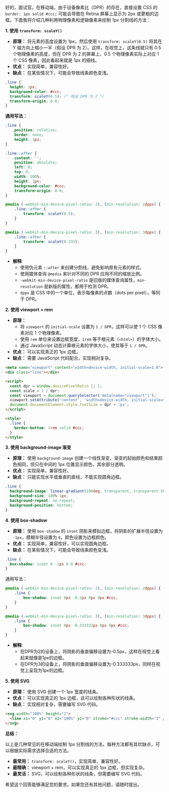 好的，面试官。在移动端，由于设备像素比（DPR）的存在，直接设置 CSS 的 `border: 1px solid #ccc;` 可能会导致在 Retina 屏幕上显示为 2px 或更粗的边框。下面我将介绍几种利用物理像素和逻辑像素来绘制 1px 分割线的方法：

**1. 使用 `transform: scaleY()`**

*   **原理：** 将元素的高度设置为 1px，然后使用 `transform: scaleY(0.5)` 将其在 Y 轴方向上缩小一半（假设 DPR 为 2）。这样，在视觉上，这条线就只有 0.5 个物理像素的高度，但在 DPR 为 2 的屏幕上，0.5 个物理像素实际上对应 1 个 CSS 像素，因此看起来就是 1px 的细线。
*   **优点：** 实现简单，兼容性好。
*   **缺点：** 在某些情况下，可能会导致线条颜色变浅。

```css
.line {
  height: 1px;
  background-color: #ccc;
  transform: scaleY(0.5); /* 假设 DPR 为 2 */
  transform-origin: 0 0;
}
```

**通用写法：**

```css
.line {
    position: relative;
    border: none;
    height: 1px;
}

.line::after {
    content: '';
    position: absolute;
    left: 0;
    top: 0;
    width: 100%;
    height: 1px;
    background-color: #ccc;
    transform-origin: 0 0;
}

@media (-webkit-min-device-pixel-ratio: 2), (min-resolution: 2dppx) {
    .line::after {
        transform: scaleY(0.5);
    }
}

@media (-webkit-min-device-pixel-ratio: 3), (min-resolution: 3dppx) {
    .line::after {
        transform: scaleY(0.333);
    }
}
```
* **解释**:
    *   使用伪元素 `::after` 来创建分割线，避免影响原有元素的样式。
    *   使用媒体查询 `@media` 来针对不同的 DPR 应用不同的缩放比例。
    *   `-webkit-min-device-pixel-ratio` 是旧版的媒体查询属性，`min-resolution` 是新版的属性，都用于检测 DPR。
    *   `dppx` 是 CSS 中的一个单位，表示每像素的点数（dots per pixel），等同于 DPR。

**2. 使用 viewport + rem**

*   **原理：**
    *   将 `viewport` 的 `initial-scale` 设置为 `1 / DPR`，这样可以使 1 个 CSS 像素对应 1 个物理像素。
    *   使用 `rem` 单位来设置边框宽度，`1rem` 等于根元素（`<html>`）的字体大小。
    *   通过 JavaScript 动态计算根元素的字体大小，使其等于 `1 / DPR`。
*   **优点：** 可以实现真正的 1px 边框。
*   **缺点：** 需要 JavaScript 代码配合，实现相对复杂。

```html
<meta name="viewport" content="width=device-width, initial-scale=1.0">
<div class="line"></div>

<script>
  const dpr = window.devicePixelRatio || 1;
  const scale = 1 / dpr;
  const viewport = document.querySelector('meta[name="viewport"]');
  viewport.setAttribute('content', `width=device-width, initial-scale=${scale}, maximum-scale=${scale}, minimum-scale=${scale}, user-scalable=no`);
  document.documentElement.style.fontSize = dpr + 'px';
</script>

<style>
  .line {
    border-bottom: 1rem solid #ccc;
  }
</style>
```

**3. 使用 background-image 渐变**

*   **原理：** 使用 `background-image` 创建一个线性渐变，渐变的起始颜色和结束颜色相同，但只在中间的 1px 位置显示颜色，其余部分透明。
*   **优点：** 实现简单，兼容性好。
*   **缺点：** 只能实现水平或垂直的直线，不能实现圆角边框。

```css
.line {
  background-image: linear-gradient(180deg, transparent, transparent 50%, #ccc 50%, #ccc);
  background-size: 100% 1px;
  background-repeat: no-repeat;
  background-position: bottom;
}
```

**4. 使用 box-shadow**

*   **原理：** 使用 `box-shadow` 的 `inset` 阴影来模拟边框，将阴影的扩展半径设置为 `-1px`，模糊半径设置为 `0`，颜色设置为边框颜色。
*   **优点：** 实现简单，兼容性好，可以实现圆角边框。
*   **缺点：** 在某些情况下，可能会导致线条颜色变浅。

```css
.line {
  box-shadow: inset 0 -1px 0 0 #ccc;
}
```
通用写法：
```css
@media (-webkit-min-device-pixel-ratio: 2), (min-resolution: 2dppx) {
    .line {
        box-shadow: inset 0px -0.5px 0px 0px #ccc;
    }
}

@media (-webkit-min-device-pixel-ratio: 3), (min-resolution: 3dppx) {
    .line {
        box-shadow: inset 0px -0.333333px 0px 0px #ccc;
    }
}
```
* **解释**:
    *   在DPR为2的设备上，将阴影的垂直偏移设置为-0.5px，这样在视觉上看起来就像是1px的边框。
    *   在DPR为3的设备上，将阴影的垂直偏移设置为-0.333333px，同样在视觉上呈现为1px的边框。

**5. 使用 SVG**

*   **原理：** 使用 SVG 创建一个 1px 宽度的线条。
*   **优点：** 可以实现真正的 1px 边框，且可以绘制各种形状的线条。
*   **缺点：** 实现相对复杂，需要编写 SVG 代码。

```html
<svg width="100%" height="1">
  <line x1="0" y1="0" x2="100%" y2="0" stroke="#ccc" stroke-width="1" />
</svg>
```

**总结：**

以上是几种常见的在移动端绘制 1px 分割线的方法。每种方法都有其优缺点，可以根据实际需求选择合适的方法。

*   **最常用：** `transform: scaleY()`，实现简单，兼容性好。
*   **最精确：** viewport + rem，可以实现真正的 1px 边框，但实现复杂。
*   **最灵活：** SVG，可以绘制各种形状的线条，但需要编写 SVG 代码。

希望这个回答能够满足您的要求。如果您还有其他问题，请随时提出。

